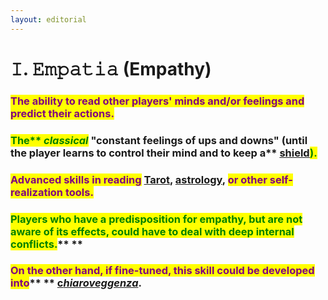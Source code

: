 ```yaml
---
layout: editorial
---
```


# 𝙸. 𝙴𝚖𝚙𝚊𝚝𝚒𝚊 (Empathy)

### <mark style="color:purple;">**The ability to read other players' minds and/or feelings and predict their actions.**</mark>

### <mark style="color:green;">**The**</mark><mark style="color:green;">** **</mark>_<mark style="color:green;">**classical**</mark>_<mark style="color:green;">** **</mark><mark style="color:green;">**"constant feelings of ups and downs" (until the player learns to control their mind and to keep a**</mark> [shield](../../../../undefined-2/tools-for-shielding-and-tuning/crystals/diamond/the-diamond-way.md)<mark style="color:green;">**).**</mark>

### <mark style="color:purple;">**Advanced skills in reading**</mark> [Tarot](../../../../../../tarot/), [astrology](../../../../../../astrology/), <mark style="color:purple;">**or other self-realization tools.**</mark>

### <mark style="color:green;">**Players who have a predisposition for empathy, but are not aware of its effects, could have to deal with deep internal conflicts.**</mark>** **&#x20;

### <mark style="color:purple;">**On the other hand, if fine-tuned, this skill could be developed into**</mark>** ** [**c**_**hiaroveggenza**_](../.-clairvoyance/)**.**

<mark style="background-color:blue;"></mark>

